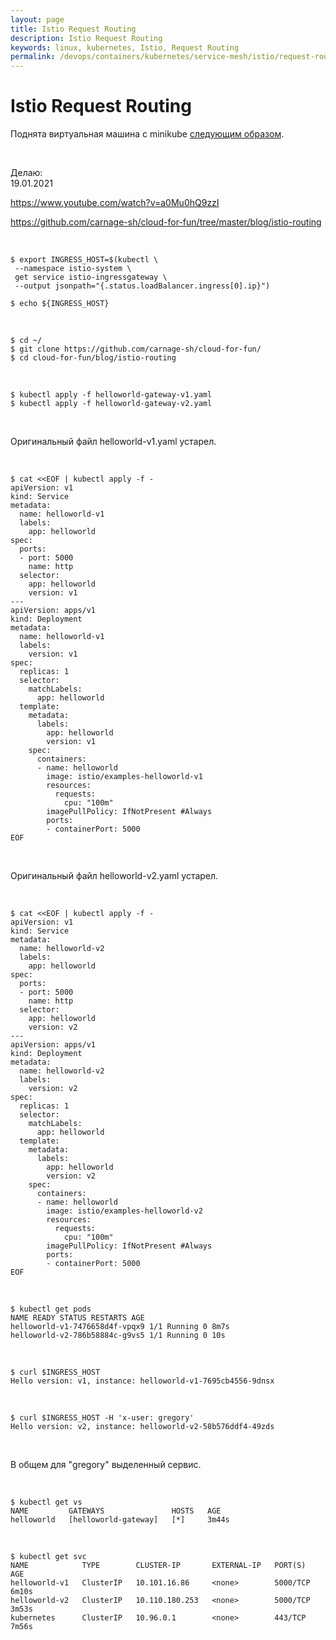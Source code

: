 ```yaml
---
layout: page
title: Istio Request Routing
description: Istio Request Routing
keywords: linux, kubernetes, Istio, Request Routing
permalink: /devops/containers/kubernetes/service-mesh/istio/request-routing/
---
```


# Istio Request Routing

Поднята виртуальная машина с minikube <a href="/devops/containers/kubernetes/service-mesh/istio/minikube/setup/">следующим образом</a>.

<br/>

Делаю:  
19.01.2021

https://www.youtube.com/watch?v=a0Mu0hQ9zzI

https://github.com/carnage-sh/cloud-for-fun/tree/master/blog/istio-routing

<br/>

```
$ export INGRESS_HOST=$(kubectl \
 --namespace istio-system \
 get service istio-ingressgateway \
 --output jsonpath="{.status.loadBalancer.ingress[0].ip}")

$ echo ${INGRESS_HOST}
```

<br/>

    $ cd ~/
    $ git clone https://github.com/carnage-sh/cloud-for-fun/
    $ cd cloud-for-fun/blog/istio-routing

<br/>

    $ kubectl apply -f helloworld-gateway-v1.yaml
    $ kubectl apply -f helloworld-gateway-v2.yaml

<br/>

Оригинальный файл helloworld-v1.yaml устарел.

<br/>

```
$ cat <<EOF | kubectl apply -f -
apiVersion: v1
kind: Service
metadata:
  name: helloworld-v1
  labels:
    app: helloworld
spec:
  ports:
  - port: 5000
    name: http
  selector:
    app: helloworld
    version: v1
---
apiVersion: apps/v1
kind: Deployment
metadata:
  name: helloworld-v1
  labels:
    version: v1
spec:
  replicas: 1
  selector:
    matchLabels:
      app: helloworld
  template:
    metadata:
      labels:
        app: helloworld
        version: v1
    spec:
      containers:
      - name: helloworld
        image: istio/examples-helloworld-v1
        resources:
          requests:
            cpu: "100m"
        imagePullPolicy: IfNotPresent #Always
        ports:
        - containerPort: 5000
EOF
```

<br/>

Оригинальный файл helloworld-v2.yaml устарел.

<br/>

```
$ cat <<EOF | kubectl apply -f -
apiVersion: v1
kind: Service
metadata:
  name: helloworld-v2
  labels:
    app: helloworld
spec:
  ports:
  - port: 5000
    name: http
  selector:
    app: helloworld
    version: v2
---
apiVersion: apps/v1
kind: Deployment
metadata:
  name: helloworld-v2
  labels:
    version: v2
spec:
  replicas: 1
  selector:
    matchLabels:
      app: helloworld
  template:
    metadata:
      labels:
        app: helloworld
        version: v2
    spec:
      containers:
      - name: helloworld
        image: istio/examples-helloworld-v2
        resources:
          requests:
            cpu: "100m"
        imagePullPolicy: IfNotPresent #Always
        ports:
        - containerPort: 5000
EOF
```

<br/>

```
$ kubectl get pods
NAME READY STATUS RESTARTS AGE
helloworld-v1-7476658d4f-vpqx9 1/1 Running 0 8m7s
helloworld-v2-786b58884c-g9vs5 1/1 Running 0 10s

```

<!--

<br/>

    // Или посмотреть EXTERNAL-IP
    $ kubectl get service -n istio-system istio-ingressgateway

-->

<br/>

    $ curl $INGRESS_HOST
    Hello version: v1, instance: helloworld-v1-7695cb4556-9dnsx

<br/>

    $ curl $INGRESS_HOST -H 'x-user: gregory'
    Hello version: v2, instance: helloworld-v2-58b576ddf4-49zds

<br/>

В общем для "gregory" выделенный сервис.

<br/>

    $ kubectl get vs
    NAME         GATEWAYS               HOSTS   AGE
    helloworld   [helloworld-gateway]   [*]     3m44s

<br/>

    $ kubectl get svc
    NAME            TYPE        CLUSTER-IP       EXTERNAL-IP   PORT(S)    AGE
    helloworld-v1   ClusterIP   10.101.16.86     <none>        5000/TCP   6m10s
    helloworld-v2   ClusterIP   10.110.180.253   <none>        5000/TCP   3m53s
    kubernetes      ClusterIP   10.96.0.1        <none>        443/TCP    7m56s
